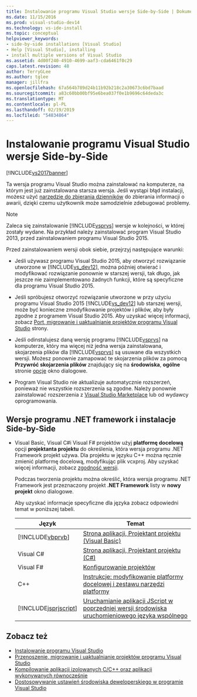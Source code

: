 ```yaml
---
title: Instalowanie programu Visual Studio wersje Side-by-Side | Dokumentacja firmy Microsoft
ms.date: 11/15/2016
ms.prod: visual-studio-dev14
ms.technology: vs-ide-install
ms.topic: conceptual
helpviewer_keywords:
- side-by-side installations [Visual Studio]
- Help [Visual Studio], installing
- install multiple versions of Visual Studio
ms.assetid: 4d00f240-4910-4699-aaf3-cda6461f0c29
caps.latest.revision: 48
author: TerryGLee
ms.author: tglee
manager: jillfra
ms.openlocfilehash: 67a564b789d24b11b92b218c2a30673c6bd7baad
ms.sourcegitcommit: a83c60bb00bf95e6bea037f0e1b9696c64deda3c
ms.translationtype: MT
ms.contentlocale: pl-PL
ms.lasthandoff: 02/19/2019
ms.locfileid: "54834864"
---
```

# <a name="install-visual-studio-versions-side-by-side"></a>Instalowanie programu Visual Studio wersje Side-by-Side
[!INCLUDE[vs2017banner](../includes/vs2017banner.md)]

Ta wersja programu Visual Studio można zainstalować na komputerze, na którym jest już zainstalowana starsza wersja. Jeśli wystąpi błąd instalacji, możesz użyć [narzędzie do zbierania dzienników](http://go.microsoft.com/fwlink/?LinkId=262077) do zbierania informacji o awarii, dzięki czemu użytkownik może samodzielnie zdebugować problemy.

> [!NOTE]
> Zaleca się zainstalowanie [!INCLUDE[vsprvs](../includes/vsprvs-md.md)] wersje w kolejności, w której zostały wydane. Na przykład należy zainstalować program Visual Studio 2013, przed zainstalowaniem programu Visual Studio 2015.

 Przed zainstalowaniem wersji obok siebie, przejrzyj następujące warunki:

-   Jeśli używasz programu Visual Studio 2015, aby otworzyć rozwiązanie utworzone w [!INCLUDE[vs_dev12](../includes/vs-dev12-md.md)], można później otwierać i modyfikować rozwiązanie ponownie w starszej wersji, tak długo, jak jeszcze nie zaimplementowano żadnych funkcji, które są specyficzne dla programu Visual Studio 2015.

-   Jeśli spróbujesz otworzyć rozwiązanie utworzone w przy użyciu programu Visual Studio 2015 [!INCLUDE[vs_dev12](../includes/vs-dev12-md.md)] lub starszej wersji, może być konieczne zmodyfikowanie projektów i plików, aby były zgodne z programem Visual Studio 2015. Aby uzyskać więcej informacji, zobacz [Port, migrowanie i uaktualnianie projektów programu Visual Studio](/visualstudio/porting/port-migrate-and-upgrade-visual-studio-projects?view=vs-2015) strony.

-   Jeśli odinstalujesz daną wersję programu [!INCLUDE[vsprvs](../includes/vsprvs-md.md)] na komputerze, który ma więcej niż jedna wersja zainstalowana, skojarzenia plików dla [!INCLUDE[vsprvs](../includes/vsprvs-md.md)] są usuwane dla wszystkich wersji. Możesz ponownie zamapować te skojarzenia plików za pomocą **Przywróć skojarzenia plików** znajdujący się na **środowiska**, **ogólne** stronie [opcje](../ide/reference/general-environment-options-dialog-box.md) okno dialogowe.

-   Program Visual Studio nie aktualizuje automatycznie rozszerzeń, ponieważ nie wszystkie rozszerzenia są zgodne. Należy ponownie zainstalować rozszerzenia z [Visual Studio Marketplace](http://go.microsoft.com/fwlink/?LinkId=178891) lub od wydawcy oprogramowania.

## <a name="net-framework-versions-and-side-by-side-installations"></a>Wersje programu .NET framework i instalacje Side-by-Side

-   Visual Basic, Visual C#i Visual F# projektów użyj **platformę docelową** opcji **projektanta projektu** do określenia, która wersja programu .NET Framework projekt używa. Dla projektu w języku C++ można ręcznie zmienić platformę docelową, modyfikując plik vcxproj. Aby uzyskać więcej informacji, zobacz [zgodność wersji](http://msdn.microsoft.com/library/2f25e522-456a-48c3-8a53-e5f39275649f).

     Podczas tworzenia projektu można określić, która wersja programu .NET Framework jest przeznaczony projekt **.NET Framework** listy w **nowy projekt** okno dialogowe.

     Aby uzyskać informacje specyficzne dla języka zobacz odpowiedni temat w poniższej tabeli.

    |Język|Temat|
    |--------------|-----------|
    |[!INCLUDE[vbprvb](../includes/vbprvb-md.md)]|[Strona aplikacji, Projektant projektu (Visual Basic)](../ide/reference/application-page-project-designer-visual-basic.md)|
    |Visual C#|[Strona aplikacji, Projektant projektu (C#)](../ide/reference/application-page-project-designer-csharp.md)|
    |Visual F#|[Konfigurowanie projektów](http://msdn.microsoft.com/library/a1489abb-6294-4f8f-b71f-2cb126393526)|
    |C++|[Instrukcje: modyfikowanie platformy docelowej i zestawu narzędzi platformy](http://msdn.microsoft.com/library/031b1d54-e6e1-4da7-9868-3e75a87d9ffe)|
    |[!INCLUDE[jsprjscript](../includes/jsprjscript-md.md)]|[Uruchamianie aplikacji JScript w poprzedniej wersji środowiska uruchomieniowego języka wspólnego](http://msdn.microsoft.com/bbea51b5-ac03-4e6c-b9a6-f487ef63eda5)|

## <a name="see-also"></a>Zobacz też

- [Instalowanie programu Visual Studio](../install/install-visual-studio-2015.md)
- [Przenoszenie, migrowanie i uaktualnianie projektów programu Visual Studio](/visualstudio/porting/port-migrate-and-upgrade-visual-studio-projects?view=vs-2015)
- [Kompilowanie aplikacji izolowanych C/C++ oraz aplikacji wykonywanych równocześnie](http://msdn.microsoft.com/library/9465904e-76f7-48bd-bb3f-c55d8f1699b6)
- [Dostosowywanie ustawień środowiska deweloperskiego w programie Visual Studio](http://msdn.microsoft.com/22c4debb-4e31-47a8-8f19-16f328d7dcd3)